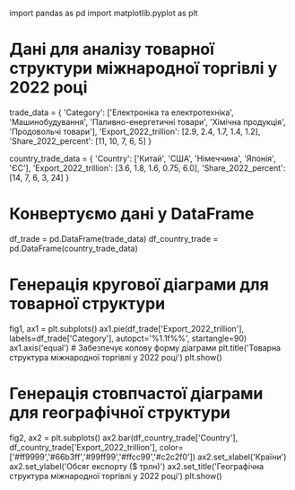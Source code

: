 import pandas as pd
import matplotlib.pyplot as plt

# Дані для аналізу товарної структури міжнародної торгівлі у 2022 році
trade_data = {
    'Category': ['Електроніка та електротехніка', 'Машинобудування', 'Паливно-енергетичні товари', 'Хімічна продукція', 'Продовольчі товари'],
    'Export_2022_trillion': [2.9, 2.4, 1.7, 1.4, 1.2],
    'Share_2022_percent': [11, 10, 7, 6, 5]
}

country_trade_data = {
    'Country': ['Китай', 'США', 'Німеччина', 'Японія', 'ЄС'],
    'Export_2022_trillion': [3.6, 1.8, 1.6, 0.75, 6.0],
    'Share_2022_percent': [14, 7, 6, 3, 24]
}

# Конвертуємо дані у DataFrame
df_trade = pd.DataFrame(trade_data)
df_country_trade = pd.DataFrame(country_trade_data)

# Генерація кругової діаграми для товарної структури
fig1, ax1 = plt.subplots()
ax1.pie(df_trade['Export_2022_trillion'], labels=df_trade['Category'], autopct='%1.1f%%', startangle=90)
ax1.axis('equal')  # Забезпечує колову форму діаграми
plt.title('Товарна структура міжнародної торгівлі у 2022 році')
plt.show()

# Генерація стовпчастої діаграми для географічної структури
fig2, ax2 = plt.subplots()
ax2.bar(df_country_trade['Country'], df_country_trade['Export_2022_trillion'], color=['#ff9999','#66b3ff','#99ff99','#ffcc99','#c2c2f0'])
ax2.set_xlabel('Країни')
ax2.set_ylabel('Обсяг експорту ($ трлн)')
ax2.set_title('Географічна структура міжнародної торгівлі у 2022 році')
plt.show()
